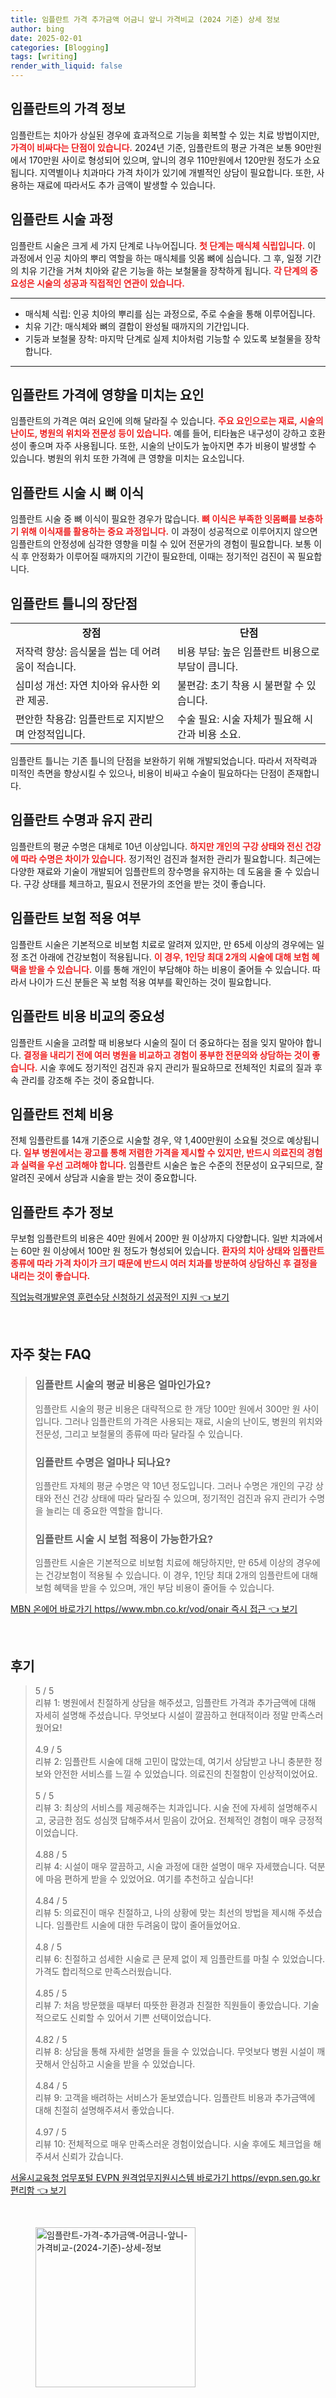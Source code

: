 ```yaml
---
title: 임플란트 가격 추가금액 어금니 앞니 가격비교 (2024 기준) 상세 정보
author: bing
date: 2025-02-01
categories: [Blogging]
tags: [writing]
render_with_liquid: false
---
```



<h2 id='임플란트_가격_정보'>임플란트의 가격 정보</h2>

<p>임플란트는 치아가 상실된 경우에 효과적으로 기능을 회복할 수 있는 치료 방법이지만, <b><span style="color: #ee2323;">가격이 비싸다는 단점이 있습니다.</span></b> 2024년 기준, 임플란트의 평균 가격은 보통 90만원에서 170만원 사이로 형성되어 있으며, 앞니의 경우 110만원에서 120만원 정도가 소요됩니다. 지역별이나 치과마다 가격 차이가 있기에 개별적인 상담이 필요합니다. 또한, 사용하는 재료에 따라서도 추가 금액이 발생할 수 있습니다.</p>

<h2 id='임플란트_시술_과정'>임플란트 시술 과정</h2>

<p>임플란트 시술은 크게 세 가지 단계로 나누어집니다. <b><span style="color: #ee2323;">첫 단계는 매식체 식립입니다.</span></b> 이 과정에서 인공 치아의 뿌리 역할을 하는 매식체를 잇몸 뼈에 심습니다. 그 후, 일정 기간의 치유 기간을 거쳐 치아와 같은 기능을 하는 보철물을 장착하게 됩니다. <b><span style="color: #ee2323;">각 단계의 중요성은 시술의 성공과 직접적인 연관이 있습니다.</span></b></p>

<hr />

<ul>
    <li>매식체 식립: 인공 치아의 뿌리를 심는 과정으로, 주로 수술을 통해 이루어집니다.</li>
    <li>치유 기간: 매식체와 뼈의 결합이 완성될 때까지의 기간입니다.</li>
    <li>기둥과 보철물 장착: 마지막 단계로 실제 치아처럼 기능할 수 있도록 보철물을 장착합니다.</li>
</ul>

<hr />

<h2 id='임플란트_가격에_영향을_주는_요인'>임플란트 가격에 영향을 미치는 요인</h2>

<p>임플란트의 가격은 여러 요인에 의해 달라질 수 있습니다. <b><span style="color: #ee2323;">주요 요인으로는 재료, 시술의 난이도, 병원의 위치와 전문성 등이 있습니다.</span></b> 예를 들어, 티타늄은 내구성이 강하고 호환성이 좋으며 자주 사용됩니다. 또한, 시술의 난이도가 높아지면 추가 비용이 발생할 수 있습니다. 병원의 위치 또한 가격에 큰 영향을 미치는 요소입니다.</p>

<h2 id='뼈_이식_과정'>임플란트 시술 시 뼈 이식</h2>

<p>임플란트 시술 중 뼈 이식이 필요한 경우가 많습니다. <b><span style="color: #ee2323;">뼈 이식은 부족한 잇몸뼈를 보충하기 위해 이식재를 활용하는 중요 과정입니다.</span></b> 이 과정이 성공적으로 이루어지지 않으면 임플란트의 안정성에 심각한 영향을 미칠 수 있어 전문가의 경험이 필요합니다. 보통 이식 후 안정화가 이루어질 때까지의 기간이 필요한데, 이때는 정기적인 검진이 꼭 필요합니다.</p>

<h2 id='임플란트_틀니의_장단점'>임플란트 틀니의 장단점</h2>

<table>
    <tr>
        <td style="text-align: center; height: 17px;"><b>장점</b></td>
        <td style="text-align: center; height: 17px;"><b>단점</b></td>
    </tr>
    <tr>
        <td>저작력 향상: 음식물을 씹는 데 어려움이 적습니다.</td>
        <td>비용 부담: 높은 임플란트 비용으로 부담이 큽니다.</td>
    </tr>
    <tr>
        <td>심미성 개선: 자연 치아와 유사한 외관 제공.</td>
        <td>불편감: 초기 착용 시 불편할 수 있습니다.</td>
    </tr>
    <tr>
        <td>편안한 착용감: 임플란트로 지지받으며 안정적입니다.</td>
        <td>수술 필요: 시술 자체가 필요해 시간과 비용 소요.</td>
    </tr>
</table>

<p>임플란트 틀니는 기존 틀니의 단점을 보완하기 위해 개발되었습니다. 따라서 저작력과 미적인 측면을 향상시킬 수 있으나, 비용이 비싸고 수술이 필요하다는 단점이 존재합니다.</p>

<h2 id='임플란트_수명과_유지_관리'>임플란트 수명과 유지 관리</h2>

<p>임플란트의 평균 수명은 대체로 10년 이상입니다. <b><span style="color: #ee2323;">하지만 개인의 구강 상태와 전신 건강에 따라 수명은 차이가 있습니다.</span></b> 정기적인 검진과 철저한 관리가 필요합니다. 최근에는 다양한 재료와 기술이 개발되어 임플란트의 장수명을 유지하는 데 도움을 줄 수 있습니다. 구강 상태를 체크하고, 필요시 전문가의 조언을 받는 것이 좋습니다.</p>

<h2 id='임플란트_보험_적용_여부'>임플란트 보험 적용 여부</h2>

<p>임플란트 시술은 기본적으로 비보험 치료로 알려져 있지만, 만 65세 이상의 경우에는 일정 조건 아래에 건강보험이 적용됩니다. <b><span style="color: #ee2323;">이 경우, 1인당 최대 2개의 시술에 대해 보험 혜택을 받을 수 있습니다.</span></b> 이를 통해 개인이 부담해야 하는 비용이 줄어들 수 있습니다. 따라서 나이가 드신 분들은 꼭 보험 적용 여부를 확인하는 것이 필요합니다.</p>

<h2 id='임플란트_비용_비교'>임플란트 비용 비교의 중요성</h2>

<p>임플란트 시술을 고려할 때 비용보다 시술의 질이 더 중요하다는 점을 잊지 말아야 합니다. <b><span style="color: #ee2323;">결정을 내리기 전에 여러 병원을 비교하고 경험이 풍부한 전문의와 상담하는 것이 좋습니다.</span></b> 시술 후에도 정기적인 검진과 유지 관리가 필요하므로 전체적인 치료의 질과 후속 관리를 강조해 주는 것이 중요합니다.</p>

<h2 id='임플란트_전체_비용'>임플란트 전체 비용</h2>

<p>전체 임플란트를 14개 기준으로 시술할 경우, 약 1,400만원이 소요될 것으로 예상됩니다. <b><span style="color: #ee2323;">일부 병원에서는 광고를 통해 저렴한 가격을 제시할 수 있지만, 반드시 의료진의 경험과 실력을 우선 고려해야 합니다.</span></b> 임플란트 시술은 높은 수준의 전문성이 요구되므로, 잘 알려진 곳에서 상담과 시술을 받는 것이 중요합니다.</p>

<h2 id='임플란트_추가_정보'>임플란트 추가 정보</h2>

<p>무보험 임플란트의 비용은 40만 원에서 200만 원 이상까지 다양합니다. 일반 치과에서는 60만 원 이상에서 100만 원 정도가 형성되어 있습니다. <b><span style="color: #ee2323;">환자의 치아 상태와 임플란트 종류에 따라 가격 차이가 크기 때문에 반드시 여러 치과를 방분하여 상담하신 후 결정을 내리는 것이 좋습니다.</span></b></p>


<p><a class="click-button" title="직업능력개발운영 훈련수당 신청하기 성공적인 지원" href="https://aptwhite.github.io/posts/%EC%A7%81%EC%97%85%EB%8A%A5%EB%A0%A5%EA%B0%9C%EB%B0%9C%EC%9A%B4%EC%98%81-%ED%9B%88%EB%A0%A8%EC%88%98%EB%8B%B9-%EC%8B%A0%EC%B2%AD%ED%95%98%EA%B8%B0-%EC%84%B1%EA%B3%B5%EC%A0%81%EC%9D%B8-%EC%A7%80%EC%9B%90/" rel="dofollow">직업능력개발운영 훈련수당 신청하기 성공적인 지원 👈 보기</a></p><br>
<h2 id='자주_찾는_FAQ'>자주 찾는 FAQ</h2>
<div itemscope="" itemtype="https://schema.org/FAQPage"> 
<blockquote> 
<div itemscope="" itemprop="mainEntity" itemtype="https://schema.org/Question"> 
<h3 itemprop="name">임플란트 시술의 평균 비용은 얼마인가요?</h3> 
<div itemscope="" itemprop="acceptedAnswer" itemtype="https://schema.org/Answer"> 
<span itemprop="text"> 
<p>임플란트 시술의 평균 비용은 대략적으로 한 개당 100만 원에서 300만 원 사이입니다. 그러나 임플란트의 가격은 사용되는 재료, 시술의 난이도, 병원의 위치와 전문성, 그리고 보철물의 종류에 따라 달라질 수 있습니다.</p> 
</span> 
</div> 
</div> 
<div itemscope="" itemprop="mainEntity" itemtype="https://schema.org/Question"> 
<h3 itemprop="name">임플란트 수명은 얼마나 되나요?</h3> 
<div itemscope="" itemprop="acceptedAnswer" itemtype="https://schema.org/Answer"> 
<span itemprop="text"> 
<p>임플란트 자체의 평균 수명은 약 10년 정도입니다. 그러나 수명은 개인의 구강 상태와 전신 건강 상태에 따라 달라질 수 있으며, 정기적인 검진과 유지 관리가 수명을 늘리는 데 중요한 역할을 합니다.</p> 
</span> 
</div> 
</div> 
<div itemscope="" itemprop="mainEntity" itemtype="https://schema.org/Question"> 
<h3 itemprop="name">임플란트 시술 시 보험 적용이 가능한가요?</h3> 
<div itemscope="" itemprop="acceptedAnswer" itemtype="https://schema.org/Answer"> 
<span itemprop="text"> 
<p>임플란트 시술은 기본적으로 비보험 치료에 해당하지만, 만 65세 이상의 경우에는 건강보험이 적용될 수 있습니다. 이 경우, 1인당 최대 2개의 임플란트에 대해 보험 혜택을 받을 수 있으며, 개인 부담 비용이 줄어들 수 있습니다.</p> 
</span> 
</div> 
</div> 
</blockquote> 
</div>
<p><a class="click-button" title="MBN 온에어 바로가기 https//www.mbn.co.kr/vod/onair 즉시 접근" href="https://aptwhite.github.io/posts/MBN-%EC%98%A8%EC%97%90%EC%96%B4-%EB%B0%94%EB%A1%9C%EA%B0%80%EA%B8%B0-httpswww.mbn.co.krvodonair-%EC%A6%89%EC%8B%9C-%EC%A0%91%EA%B7%BC/" rel="dofollow">MBN 온에어 바로가기 https//www.mbn.co.kr/vod/onair 즉시 접근 👈 보기</a></p><br>
<h2 id='후기'>후기</h2>
<div itemscope itemtype="https://schema.org/Product">
  <blockquote>
  <div itemprop="review" itemscope itemtype="https://schema.org/Review">
      <div itemprop="reviewRating" itemscope itemtype="https://schema.org/Rating"> <span itemprop="ratingValue">5</span> / <span itemprop="bestRating">5</span> </div>
      <span itemprop="reviewBody">리뷰 1: 병원에서 친절하게 상담을 해주셨고, 임플란트 가격과 추가금액에 대해 자세히 설명해 주셨습니다. 무엇보다 시설이 깔끔하고 현대적이라 정말 만족스러웠어요!</span>
  </div>
  <br>
  <div itemprop="review" itemscope itemtype="https://schema.org/Review">
      <div itemprop="reviewRating" itemscope itemtype="https://schema.org/Rating"> <span itemprop="ratingValue">4.9</span> / <span itemprop="bestRating">5</span> </div>
      <span itemprop="reviewBody">리뷰 2: 임플란트 시술에 대해 고민이 많았는데, 여기서 상담받고 나니 충분한 정보와 안전한 서비스를 느낄 수 있었습니다. 의료진의 친절함이 인상적이었어요.</span>
  </div>
  <br>
  <div itemprop="review" itemscope itemtype="https://schema.org/Review">
      <div itemprop="reviewRating" itemscope itemtype="https://schema.org/Rating"> <span itemprop="ratingValue">5</span> / <span itemprop="bestRating">5</span> </div>
      <span itemprop="reviewBody">리뷰 3: 최상의 서비스를 제공해주는 치과입니다. 시술 전에 자세히 설명해주시고, 궁금한 점도 성심껏 답해주셔서 믿음이 갔어요. 전체적인 경험이 매우 긍정적이었습니다.</span>
  </div>
  <br>
  <div itemprop="review" itemscope itemtype="https://schema.org/Review">
      <div itemprop="reviewRating" itemscope itemtype="https://schema.org/Rating"> <span itemprop="ratingValue">4.88</span> / <span itemprop="bestRating">5</span> </div>
      <span itemprop="reviewBody">리뷰 4: 시설이 매우 깔끔하고, 시술 과정에 대한 설명이 매우 자세했습니다. 덕분에 마음 편하게 받을 수 있었어요. 여기를 추천하고 싶습니다!</span>
  </div>
  <br>
  <div itemprop="review" itemscope itemtype="https://schema.org/Review">
      <div itemprop="reviewRating" itemscope itemtype="https://schema.org/Rating"> <span itemprop="ratingValue">4.84</span> / <span itemprop="bestRating">5</span> </div>
      <span itemprop="reviewBody">리뷰 5: 의료진이 매우 친절하고, 나의 상황에 맞는 최선의 방법을 제시해 주셨습니다. 임플란트 시술에 대한 두려움이 많이 줄어들었어요.</span>
  </div>
  <br>
  <div itemprop="review" itemscope itemtype="https://schema.org/Review">
      <div itemprop="reviewRating" itemscope itemtype="https://schema.org/Rating"> <span itemprop="ratingValue">4.8</span> / <span itemprop="bestRating">5</span> </div>
      <span itemprop="reviewBody">리뷰 6: 친절하고 섬세한 시술로 큰 문제 없이 제 임플란트를 마칠 수 있었습니다. 가격도 합리적으로 만족스러웠습니다.</span>
  </div>
  <br>
  <div itemprop="review" itemscope itemtype="https://schema.org/Review">
      <div itemprop="reviewRating" itemscope itemtype="https://schema.org/Rating"> <span itemprop="ratingValue">4.85</span> / <span itemprop="bestRating">5</span> </div>
      <span itemprop="reviewBody">리뷰 7: 처음 방문했을 때부터 따뜻한 환경과 친절한 직원들이 좋았습니다. 기술적으로도 신뢰할 수 있어서 기쁜 선택이었습니다.</span>
  </div>
  <br>
  <div itemprop="review" itemscope itemtype="https://schema.org/Review">
      <div itemprop="reviewRating" itemscope itemtype="https://schema.org/Rating"> <span itemprop="ratingValue">4.82</span> / <span itemprop="bestRating">5</span> </div>
      <span itemprop="reviewBody">리뷰 8: 상담을 통해 자세한 설명을 들을 수 있었습니다. 무엇보다 병원 시설이 깨끗해서 안심하고 시술을 받을 수 있었습니다.</span>
  </div>
  <br>
  <div itemprop="review" itemscope itemtype="https://schema.org/Review">
      <div itemprop="reviewRating" itemscope itemtype="https://schema.org/Rating"> <span itemprop="ratingValue">4.84</span> / <span itemprop="bestRating">5</span> </div>
      <span itemprop="reviewBody">리뷰 9: 고객을 배려하는 서비스가 돋보였습니다. 임플란트 비용과 추가금액에 대해 친절히 설명해주셔서 좋았습니다.</span>
  </div>
  <br>
  <div itemprop="review" itemscope itemtype="https://schema.org/Review">
      <div itemprop="reviewRating" itemscope itemtype="https://schema.org/Rating"> <span itemprop="ratingValue">4.97</span> / <span itemprop="bestRating">5</span> </div>
      <span itemprop="reviewBody">리뷰 10: 전체적으로 매우 만족스러운 경험이었습니다. 시술 후에도 체크업을 해주셔서 신뢰가 갔습니다.</span>
  </div>
  </blockquote>
</div>
<p><a class="click-button" title="서울시교육청 업무포털 EVPN 원격업무지원시스템 바로가기 https//evpn.sen.go.kr 편리함" href="https://aptwhite.github.io/posts/%EC%84%9C%EC%9A%B8%EC%8B%9C%EA%B5%90%EC%9C%A1%EC%B2%AD-%EC%97%85%EB%AC%B4%ED%8F%AC%ED%84%B8-EVPN-%EC%9B%90%EA%B2%A9%EC%97%85%EB%AC%B4%EC%A7%80%EC%9B%90%EC%8B%9C%EC%8A%A4%ED%85%9C-%EB%B0%94%EB%A1%9C%EA%B0%80%EA%B8%B0-httpsevpn.sen.go.kr-%ED%8E%B8%EB%A6%AC%ED%95%A8/" rel="dofollow">서울시교육청 업무포털 EVPN 원격업무지원시스템 바로가기 https//evpn.sen.go.kr 편리함 👈 보기</a></p><br>
<figure class="image"><img src="https://aptwhite.github.io/assets/img/thumbnail/임플란트-가격-추가금액-어금니-앞니-가격비교-(2024-기준)-상세-정보.webp" alt="임플란트-가격-추가금액-어금니-앞니-가격비교-(2024-기준)-상세-정보" width="256" height="256"></figure>